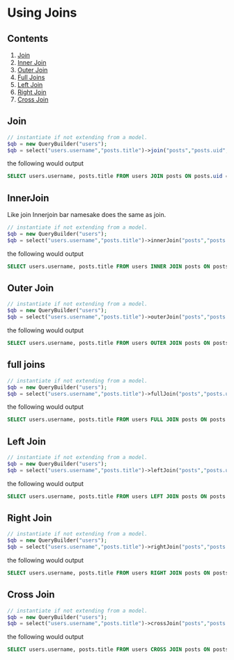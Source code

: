 # Using Joins

## Contents 
1. [Join](#join)  
2. [Inner Join](#innerjoin)  
3. [Outer Join](#outer-join)  
4. [Full Joins](#full-joins)  
5. [Left Join](#left-join)  
6. [Right Join](#right-join)  
7. [Cross Join](#cross-join)  


## Join

```php
// instantiate if not extending from a model.
$qb = new QueryBuilder("users");
$qb = select("users.username","posts.title")->join("posts","posts.uid","users.id")->where("users.username","mike")->get();
```
the following would output 
```sql
SELECT users.username, posts.title FROM users JOIN posts ON posts.uid = users.id WHERE users.username = "mike";
```

## InnerJoin

Like  join Innerjoin bar namesake does the same as  join.

```php
// instantiate if not extending from a model.
$qb = new QueryBuilder("users");
$qb = select("users.username","posts.title")->innerJoin("posts","posts.uid","users.id")->where("users.username","mike")->get();
```
the following would output 
```sql
SELECT users.username, posts.title FROM users INNER JOIN posts ON posts.uid = users.id WHERE users.username = "mike";
```

## Outer Join

```php
// instantiate if not extending from a model.
$qb = new QueryBuilder("users");
$qb = select("users.username","posts.title")->outerJoin("posts","posts.uid","users.id")->where("users.username","mike")->get();
```
the following would output 
```sql
SELECT users.username, posts.title FROM users OUTER JOIN posts ON posts.uid = users.id WHERE users.username = "mike";
```

## full joins


```php
// instantiate if not extending from a model.
$qb = new QueryBuilder("users");
$qb = select("users.username","posts.title")->fullJoin("posts","posts.uid","users.id")->where("users.username","mike")->get();
```
the following would output 
```sql
SELECT users.username, posts.title FROM users FULL JOIN posts ON posts.uid = users.id WHERE users.username = "mike";
```

## Left Join


```php
// instantiate if not extending from a model.
$qb = new QueryBuilder("users");
$qb = select("users.username","posts.title")->leftJoin("posts","posts.uid","users.id")->where("users.username","mike")->get();
```
the following would output 
```sql
SELECT users.username, posts.title FROM users LEFT JOIN posts ON posts.uid = users.id WHERE users.username = "mike";
```

## Right Join


```php
// instantiate if not extending from a model.
$qb = new QueryBuilder("users");
$qb = select("users.username","posts.title")->rightJoin("posts","posts.uid","users.id")->where("users.username","mike")->get();
```
the following would output 
```sql
SELECT users.username, posts.title FROM users RIGHT JOIN posts ON posts.uid = users.id WHERE users.username = "mike";
```

## Cross Join


```php
// instantiate if not extending from a model.
$qb = new QueryBuilder("users");
$qb = select("users.username","posts.title")->crossJoin("posts","posts.uid","users.id")->where("users.username","mike")->get();
```
the following would output 
```sql
SELECT users.username, posts.title FROM users CROSS JOIN posts ON posts.uid = users.id WHERE users.username = "mike";
```